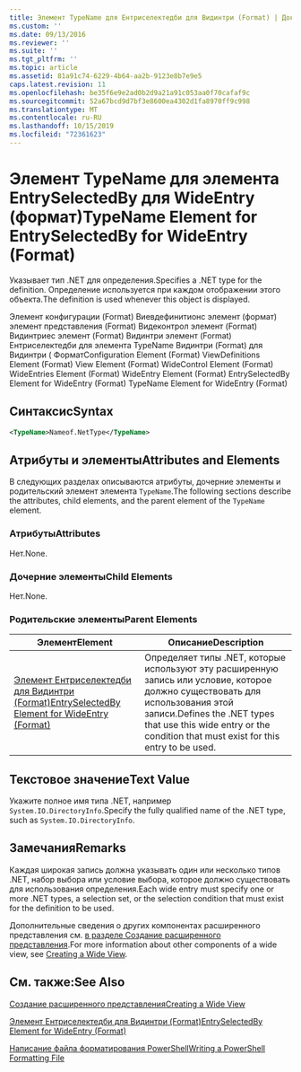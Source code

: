 ```yaml
---
title: Элемент TypeName для Ентриселектедби для Видинтри (Format) | Документация Майкрософт
ms.custom: ''
ms.date: 09/13/2016
ms.reviewer: ''
ms.suite: ''
ms.tgt_pltfrm: ''
ms.topic: article
ms.assetid: 81a91c74-6229-4b64-aa2b-9123e8b7e9e5
caps.latest.revision: 11
ms.openlocfilehash: be35f6e9e2ad0b2d9a21a91c053aa0f70cafaf9c
ms.sourcegitcommit: 52a67bcd9d7bf3e8600ea4302d1fa8970ff9c998
ms.translationtype: MT
ms.contentlocale: ru-RU
ms.lasthandoff: 10/15/2019
ms.locfileid: "72361623"
---
```

# <a name="typename-element-for-entryselectedby-for-wideentry-format"></a><span data-ttu-id="f9d0f-102">Элемент TypeName для элемента EntrySelectedBy для WideEntry (формат)</span><span class="sxs-lookup"><span data-stu-id="f9d0f-102">TypeName Element for EntrySelectedBy for WideEntry (Format)</span></span>

<span data-ttu-id="f9d0f-103">Указывает тип .NET для определения.</span><span class="sxs-lookup"><span data-stu-id="f9d0f-103">Specifies a .NET type for the definition.</span></span> <span data-ttu-id="f9d0f-104">Определение используется при каждом отображении этого объекта.</span><span class="sxs-lookup"><span data-stu-id="f9d0f-104">The definition is used whenever this object is displayed.</span></span>

<span data-ttu-id="f9d0f-105">Элемент конфигурации (Format) Виевдефинитионс элемент (формат) элемент представления (Format) Видеконтрол элемент (Format) Видинтриес элемент (Format) Видинтри элемент (Format) Ентриселектедби для элемента TypeName Видинтри (Format) для Видинтри ( Формат</span><span class="sxs-lookup"><span data-stu-id="f9d0f-105">Configuration Element (Format) ViewDefinitions Element (Format) View Element (Format) WideControl Element (Format) WideEntries Element (Format) WideEntry Element (Format) EntrySelectedBy Element for WideEntry (Format) TypeName Element for WideEntry (Format)</span></span>

## <a name="syntax"></a><span data-ttu-id="f9d0f-106">Синтаксис</span><span class="sxs-lookup"><span data-stu-id="f9d0f-106">Syntax</span></span>

```xml
<TypeName>Nameof.NetType</TypeName>
```

## <a name="attributes-and-elements"></a><span data-ttu-id="f9d0f-107">Атрибуты и элементы</span><span class="sxs-lookup"><span data-stu-id="f9d0f-107">Attributes and Elements</span></span>

<span data-ttu-id="f9d0f-108">В следующих разделах описываются атрибуты, дочерние элементы и родительский элемент элемента `TypeName`.</span><span class="sxs-lookup"><span data-stu-id="f9d0f-108">The following sections describe the attributes, child elements, and the parent element of the `TypeName` element.</span></span>

### <a name="attributes"></a><span data-ttu-id="f9d0f-109">Атрибуты</span><span class="sxs-lookup"><span data-stu-id="f9d0f-109">Attributes</span></span>

<span data-ttu-id="f9d0f-110">Нет.</span><span class="sxs-lookup"><span data-stu-id="f9d0f-110">None.</span></span>

### <a name="child-elements"></a><span data-ttu-id="f9d0f-111">Дочерние элементы</span><span class="sxs-lookup"><span data-stu-id="f9d0f-111">Child Elements</span></span>

<span data-ttu-id="f9d0f-112">Нет.</span><span class="sxs-lookup"><span data-stu-id="f9d0f-112">None.</span></span>

### <a name="parent-elements"></a><span data-ttu-id="f9d0f-113">Родительские элементы</span><span class="sxs-lookup"><span data-stu-id="f9d0f-113">Parent Elements</span></span>

|<span data-ttu-id="f9d0f-114">Элемент</span><span class="sxs-lookup"><span data-stu-id="f9d0f-114">Element</span></span>|<span data-ttu-id="f9d0f-115">Описание</span><span class="sxs-lookup"><span data-stu-id="f9d0f-115">Description</span></span>|
|-------------|-----------------|
|[<span data-ttu-id="f9d0f-116">Элемент Ентриселектедби для Видинтри (Format)</span><span class="sxs-lookup"><span data-stu-id="f9d0f-116">EntrySelectedBy Element for WideEntry (Format)</span></span>](./entryselectedby-element-for-wideentry-format.md)|<span data-ttu-id="f9d0f-117">Определяет типы .NET, которые используют эту расширенную запись или условие, которое должно существовать для использования этой записи.</span><span class="sxs-lookup"><span data-stu-id="f9d0f-117">Defines the .NET types that use this wide entry or the condition that must exist for this entry to be used.</span></span>|

## <a name="text-value"></a><span data-ttu-id="f9d0f-118">Текстовое значение</span><span class="sxs-lookup"><span data-stu-id="f9d0f-118">Text Value</span></span>

<span data-ttu-id="f9d0f-119">Укажите полное имя типа .NET, например `System.IO.DirectoryInfo`.</span><span class="sxs-lookup"><span data-stu-id="f9d0f-119">Specify the fully qualified name of the .NET type, such as `System.IO.DirectoryInfo`.</span></span>

## <a name="remarks"></a><span data-ttu-id="f9d0f-120">Замечания</span><span class="sxs-lookup"><span data-stu-id="f9d0f-120">Remarks</span></span>

<span data-ttu-id="f9d0f-121">Каждая широкая запись должна указывать один или несколько типов .NET, набор выбора или условие выбора, которое должно существовать для использования определения.</span><span class="sxs-lookup"><span data-stu-id="f9d0f-121">Each wide entry must specify one or more .NET types, a selection set, or the selection condition that must exist for the definition to be used.</span></span>

<span data-ttu-id="f9d0f-122">Дополнительные сведения о других компонентах расширенного представления см. [в разделе Создание расширенного представления](./creating-a-wide-view.md).</span><span class="sxs-lookup"><span data-stu-id="f9d0f-122">For more information about other components of a wide view, see [Creating a Wide View](./creating-a-wide-view.md).</span></span>

## <a name="see-also"></a><span data-ttu-id="f9d0f-123">См. также:</span><span class="sxs-lookup"><span data-stu-id="f9d0f-123">See Also</span></span>

[<span data-ttu-id="f9d0f-124">Создание расширенного представления</span><span class="sxs-lookup"><span data-stu-id="f9d0f-124">Creating a Wide View</span></span>](./creating-a-wide-view.md)

[<span data-ttu-id="f9d0f-125">Элемент Ентриселектедби для Видинтри (Format)</span><span class="sxs-lookup"><span data-stu-id="f9d0f-125">EntrySelectedBy Element for WideEntry (Format)</span></span>](./entryselectedby-element-for-wideentry-format.md)

[<span data-ttu-id="f9d0f-126">Написание файла форматирования PowerShell</span><span class="sxs-lookup"><span data-stu-id="f9d0f-126">Writing a PowerShell Formatting File</span></span>](./writing-a-powershell-formatting-file.md)
